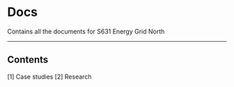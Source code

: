 # Docs
Contains all the documents for S631 Energy Grid North

---

## Contents
[1] Case studies
[2] Research
